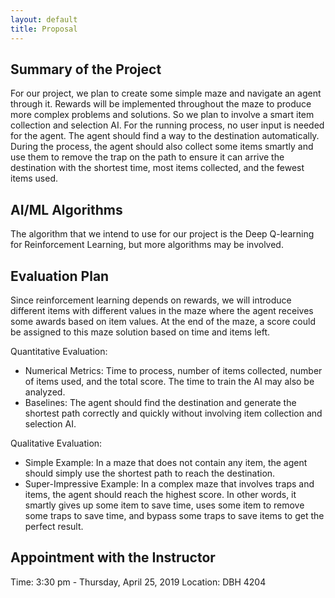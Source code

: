 ```yaml
---
layout: default
title: Proposal
---
```

## Summary of the Project

For our project, we plan to create some simple maze and navigate an agent through it. Rewards will be implemented throughout the maze to produce more complex problems and solutions. So we plan to involve a smart item collection and selection AI. For the running process, no user input is needed for the agent. The agent should find a way to the destination automatically. During the process, the agent should also collect some items smartly and use them to remove the trap on the path to ensure it can arrive the destination with the shortest time, most items collected, and the fewest items used.
 
## AI/ML Algorithms

The algorithm that we intend to use for our project is the Deep Q-learning for Reinforcement Learning, but more algorithms may be involved.
 
## Evaluation Plan

Since reinforcement learning depends on rewards, we will introduce different items with different values in the maze where the agent receives some awards based on item values. At the end of the maze, a score could be assigned to this maze solution based on time and items left. 

Quantitative Evaluation:

- Numerical Metrics: Time to process, number of items collected, number of items used, and the total score. The time to train the AI may also be analyzed.
- Baselines: The agent should find the destination and generate the shortest path correctly and quickly without involving item collection and selection AI.

Qualitative Evaluation:

- Simple Example: In a maze that does not contain any item, the agent should simply use the shortest path to reach the destination.
- Super-Impressive Example: In a complex maze that involves traps and items, the agent should reach the highest score. In other words, it smartly gives up some item to save time, uses some item to remove some traps to save time, and bypass some traps to save items to get the perfect result.

## Appointment with the Instructor
Time: 3:30 pm - Thursday, April 25, 2019
Location: DBH 4204
